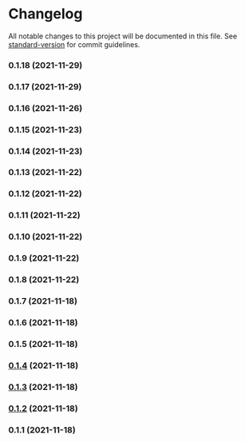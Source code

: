 # Changelog

All notable changes to this project will be documented in this file. See [standard-version](https://github.com/conventional-changelog/standard-version) for commit guidelines.

### 0.1.18 (2021-11-29)

### 0.1.17 (2021-11-29)

### 0.1.16 (2021-11-26)

### 0.1.15 (2021-11-23)

### 0.1.14 (2021-11-23)

### 0.1.13 (2021-11-22)

### 0.1.12 (2021-11-22)

### 0.1.11 (2021-11-22)

### 0.1.10 (2021-11-22)

### 0.1.9 (2021-11-22)

### 0.1.8 (2021-11-22)

### 0.1.7 (2021-11-18)

### 0.1.6 (2021-11-18)

### 0.1.5 (2021-11-18)

### [0.1.4](https://github.com/wallfair-organization/trading-engine/compare/v0.1.3...v0.1.4) (2021-11-18)

### [0.1.3](https://github.com/wallfair-organization/trading-engine/compare/v0.1.2...v0.1.3) (2021-11-18)

### [0.1.2](https://github.com/wallfair-organization/trading-engine/compare/v0.1.1...v0.1.2) (2021-11-18)

### 0.1.1 (2021-11-18)
